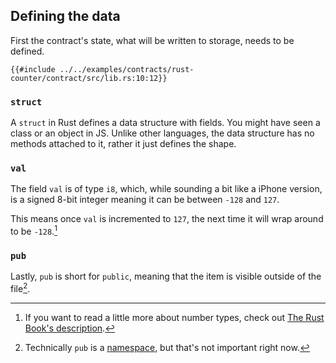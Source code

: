 ## Defining the data

First the contract's state, what will be written to storage, needs to be defined.

```rust,noplayground,ignore
{{#include ../../examples/contracts/rust-counter/contract/src/lib.rs:10:12}}
```

### `struct`
A `struct` in Rust defines a data structure with fields.  You might have seen a class or an object in JS. Unlike other languages, the data structure has no methods attached to it, rather it just defines the shape.

### `val`
The field `val` is of type `i8`, which, while sounding a bit like a iPhone version, is a signed 8-bit integer meaning it can be between `-128` and `127`.

This means once `val` is incremented to `127`, the next time it will wrap around to be `-128`.[^numbers]

### `pub`

Lastly, `pub` is short for `public`, meaning that the item is visible outside of the file[^namespaces].

[^numbers]: If you want to read a little more about number types, check out [The Rust Book's description](https://doc.rust-lang.org/stable/book/ch03-02-data-types.html#integer-types).

[^namespaces]: Technically `pub` is a [namespace](https://doc.rust-lang.org/reference/visibility-and-privacy.html), but that's not important right now.
